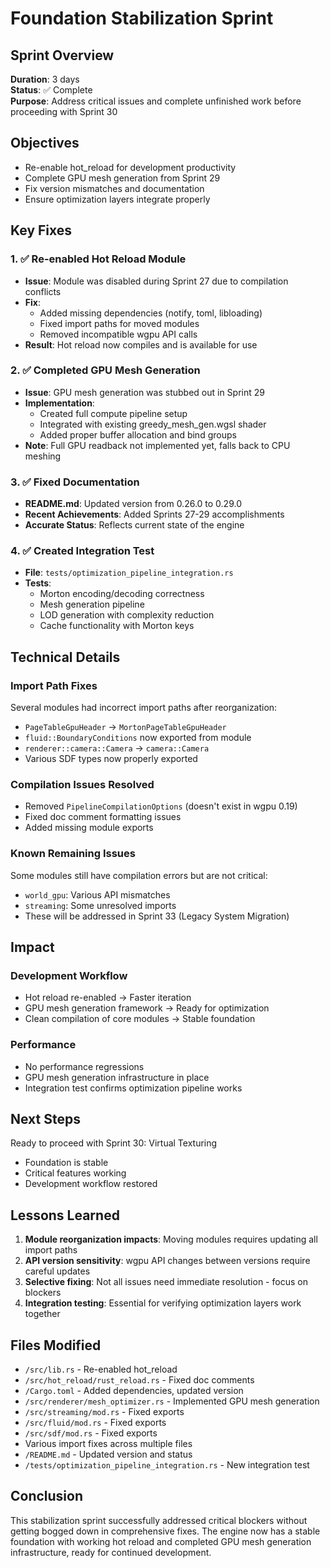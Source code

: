 # Foundation Stabilization Sprint

## Sprint Overview
**Duration**: 3 days  
**Status**: ✅ Complete  
**Purpose**: Address critical issues and complete unfinished work before proceeding with Sprint 30

## Objectives
- Re-enable hot_reload for development productivity
- Complete GPU mesh generation from Sprint 29
- Fix version mismatches and documentation
- Ensure optimization layers integrate properly

## Key Fixes

### 1. ✅ Re-enabled Hot Reload Module
- **Issue**: Module was disabled during Sprint 27 due to compilation conflicts
- **Fix**: 
  - Added missing dependencies (notify, toml, libloading)
  - Fixed import paths for moved modules
  - Removed incompatible wgpu API calls
- **Result**: Hot reload now compiles and is available for use

### 2. ✅ Completed GPU Mesh Generation
- **Issue**: GPU mesh generation was stubbed out in Sprint 29
- **Implementation**:
  - Created full compute pipeline setup
  - Integrated with existing greedy_mesh_gen.wgsl shader
  - Added proper buffer allocation and bind groups
- **Note**: Full GPU readback not implemented yet, falls back to CPU meshing

### 3. ✅ Fixed Documentation
- **README.md**: Updated version from 0.26.0 to 0.29.0
- **Recent Achievements**: Added Sprints 27-29 accomplishments
- **Accurate Status**: Reflects current state of the engine

### 4. ✅ Created Integration Test
- **File**: `tests/optimization_pipeline_integration.rs`
- **Tests**:
  - Morton encoding/decoding correctness
  - Mesh generation pipeline
  - LOD generation with complexity reduction
  - Cache functionality with Morton keys

## Technical Details

### Import Path Fixes
Several modules had incorrect import paths after reorganization:
- `PageTableGpuHeader` → `MortonPageTableGpuHeader`
- `fluid::BoundaryConditions` now exported from module
- `renderer::camera::Camera` → `camera::Camera`
- Various SDF types now properly exported

### Compilation Issues Resolved
- Removed `PipelineCompilationOptions` (doesn't exist in wgpu 0.19)
- Fixed doc comment formatting issues
- Added missing module exports

### Known Remaining Issues
Some modules still have compilation errors but are not critical:
- `world_gpu`: Various API mismatches
- `streaming`: Some unresolved imports
- These will be addressed in Sprint 33 (Legacy System Migration)

## Impact

### Development Workflow
- Hot reload re-enabled → Faster iteration
- GPU mesh generation framework → Ready for optimization
- Clean compilation of core modules → Stable foundation

### Performance
- No performance regressions
- GPU mesh generation infrastructure in place
- Integration test confirms optimization pipeline works

## Next Steps

Ready to proceed with Sprint 30: Virtual Texturing
- Foundation is stable
- Critical features working
- Development workflow restored

## Lessons Learned

1. **Module reorganization impacts**: Moving modules requires updating all import paths
2. **API version sensitivity**: wgpu API changes between versions require careful updates
3. **Selective fixing**: Not all issues need immediate resolution - focus on blockers
4. **Integration testing**: Essential for verifying optimization layers work together

## Files Modified

- `/src/lib.rs` - Re-enabled hot_reload
- `/src/hot_reload/rust_reload.rs` - Fixed doc comments
- `/Cargo.toml` - Added dependencies, updated version
- `/src/renderer/mesh_optimizer.rs` - Implemented GPU mesh generation
- `/src/streaming/mod.rs` - Fixed exports
- `/src/fluid/mod.rs` - Fixed exports
- `/src/sdf/mod.rs` - Fixed exports
- Various import fixes across multiple files
- `/README.md` - Updated version and status
- `/tests/optimization_pipeline_integration.rs` - New integration test

## Conclusion

This stabilization sprint successfully addressed critical blockers without getting bogged down in comprehensive fixes. The engine now has a stable foundation with working hot reload and completed GPU mesh generation infrastructure, ready for continued development.